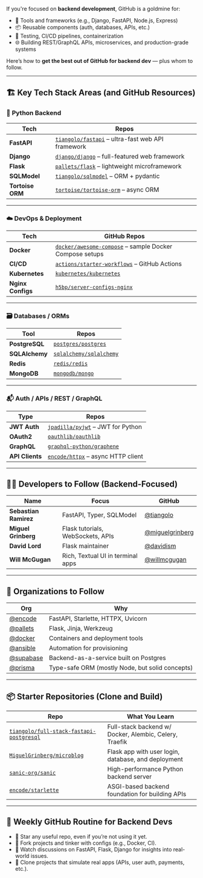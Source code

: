 If you're focused on **backend development**, GitHub is a goldmine for:

* 🔧 Tools and frameworks (e.g., Django, FastAPI, Node.js, Express)
* 📦 Reusable components (auth, databases, APIs, etc.)
* 🧪 Testing, CI/CD pipelines, containerization
* 🌐 Building REST/GraphQL APIs, microservices, and production-grade systems

Here’s how to **get the best out of GitHub for backend dev** — plus whom to follow.

---

## 🏗️ Key Tech Stack Areas (and GitHub Resources)

### 🐍 **Python Backend**

| Tech             | Repos                                                                                    |
| ---------------- | ---------------------------------------------------------------------------------------- |
| **FastAPI**      | [`tiangolo/fastapi`](https://github.com/tiangolo/fastapi) – ultra-fast web API framework |
| **Django**       | [`django/django`](https://github.com/django/django) – full-featured web framework        |
| **Flask**        | [`pallets/flask`](https://github.com/pallets/flask) – lightweight microframework         |
| **SQLModel**     | [`tiangolo/sqlmodel`](https://github.com/tiangolo/sqlmodel) – ORM + pydantic             |
| **Tortoise ORM** | [`tortoise/tortoise-orm`](https://github.com/tortoise/tortoise-orm) – async ORM          |

---

### ☁️ **DevOps & Deployment**

| Tech              | GitHub Repos                                                                                         |
| ----------------- | ---------------------------------------------------------------------------------------------------- |
| **Docker**        | [`docker/awesome-compose`](https://github.com/docker/awesome-compose) – sample Docker Compose setups |
| **CI/CD**         | [`actions/starter-workflows`](https://github.com/actions/starter-workflows) – GitHub Actions         |
| **Kubernetes**    | [`kubernetes/kubernetes`](https://github.com/kubernetes/kubernetes)                                  |
| **Nginx Configs** | [`h5bp/server-configs-nginx`](https://github.com/h5bp/server-configs-nginx)                          |

---

### 🗃️ **Databases / ORMs**

| Tool           | Repos                                                               |
| -------------- | ------------------------------------------------------------------- |
| **PostgreSQL** | [`postgres/postgres`](https://github.com/postgres/postgres)         |
| **SQLAlchemy** | [`sqlalchemy/sqlalchemy`](https://github.com/sqlalchemy/sqlalchemy) |
| **Redis**      | [`redis/redis`](https://github.com/redis/redis)                     |
| **MongoDB**    | [`mongodb/mongo`](https://github.com/mongodb/mongo)                 |

---

### 📬 **Auth / APIs / REST / GraphQL**

| Type            | Repos                                                                   |
| --------------- | ----------------------------------------------------------------------- |
| **JWT Auth**    | [`jpadilla/pyjwt`](https://github.com/jpadilla/pyjwt) – JWT for Python  |
| **OAuth2**      | [`oauthlib/oauthlib`](https://github.com/oauthlib/oauthlib)             |
| **GraphQL**     | [`graphql-python/graphene`](https://github.com/graphql-python/graphene) |
| **API Clients** | [`encode/httpx`](https://github.com/encode/httpx) – async HTTP client   |

---

## 🧑‍💻 Developers to Follow (Backend-Focused)

| Name                  | Focus                             | GitHub                                               |
| --------------------- | --------------------------------- | ---------------------------------------------------- |
| **Sebastian Ramirez** | FastAPI, Typer, SQLModel          | [@tiangolo](https://github.com/tiangolo)             |
| **Miguel Grinberg**   | Flask tutorials, WebSockets, APIs | [@miguelgrinberg](https://github.com/miguelgrinberg) |
| **David Lord**        | Flask maintainer                  | [@davidism](https://github.com/davidism)             |
| **Will McGugan**      | Rich, Textual UI in terminal apps | [@willmcgugan](https://github.com/willmcgugan)       |

---

## 🏢 Organizations to Follow

| Org                                      | Why                                             |
| ---------------------------------------- | ----------------------------------------------- |
| [@encode](https://github.com/encode)     | FastAPI, Starlette, HTTPX, Uvicorn              |
| [@pallets](https://github.com/pallets)   | Flask, Jinja, Werkzeug                          |
| [@docker](https://github.com/docker)     | Containers and deployment tools                 |
| [@ansible](https://github.com/ansible)   | Automation for provisioning                     |
| [@supabase](https://github.com/supabase) | Backend-as-a-service built on Postgres          |
| [@prisma](https://github.com/prisma)     | Type-safe ORM (mostly Node, but solid concepts) |

---

## 📦 Starter Repositories (Clone and Build)

| Repo                                                                                                  | What You Learn                                         |
| ----------------------------------------------------------------------------------------------------- | ------------------------------------------------------ |
| [`tiangolo/full-stack-fastapi-postgresql`](https://github.com/tiangolo/full-stack-fastapi-postgresql) | Full-stack backend w/ Docker, Alembic, Celery, Traefik |
| [`MiguelGrinberg/microblog`](https://github.com/miguelgrinberg/microblog)                             | Flask app with user login, database, and deployment    |
| [`sanic-org/sanic`](https://github.com/sanic-org/sanic)                                               | High-performance Python backend server                 |
| [`encode/starlette`](https://github.com/encode/starlette)                                             | ASGI-based backend foundation for building APIs        |

---

## 🧭 Weekly GitHub Routine for Backend Devs

* 📌 Star any useful repo, even if you’re not using it yet.
* 🧪 Fork projects and tinker with configs (e.g., Docker, CI).
* 🧵 Watch discussions on FastAPI, Flask, Django for insights into real-world issues.
* 🔁 Clone projects that simulate real apps (APIs, user auth, payments, etc.).
